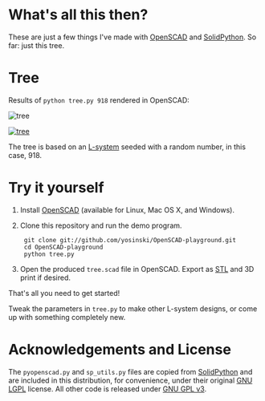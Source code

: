 What's all this then?
=======================

These are just a few things I've made with [OpenSCAD](http://www.openscad.org/) and [SolidPython](https://github.com/SolidCode/SolidPython). So far:  just this tree.



Tree
=======================

Results of ```python tree.py 918``` rendered in OpenSCAD:

<img src="https://github.com/yosinski/OpenSCAD-playground/raw/master/generated/tree_918.png" alt="tree" style="max-width:500px;" />

[<img src="https://github.com/yosinski/OpenSCAD-playground/raw/master/generated/tree_918.png" alt="tree" style="max-width:500px;" />](https://github.com/yosinski/OpenSCAD-playground/raw/master/generated/tree_918.png)

The tree is based on an [L-system](http://en.wikipedia.org/wiki/L-system) seeded with a random number, in this case, 918.


Try it yourself
=======================


1. Install [OpenSCAD](http://www.openscad.org/) (available for Linux, Mac OS X, and Windows).

2. Clone this repository and run the demo program.

        git clone git://github.com/yosinski/OpenSCAD-playground.git
        cd OpenSCAD-playground
        python tree.py

3. Open the produced ```tree.scad``` file in OpenSCAD. Export as [STL](http://en.wikipedia.org/wiki/STL_%28file_format%29) and 3D print if desired.

That's all you need to get started!

Tweak the parameters in ```tree.py``` to make other L-system designs, or come up with something completely new.



Acknowledgements and License
=======================

The ```pyopenscad.py``` and ```sp_utils.py``` files are copied from [SolidPython](https://github.com/SolidCode/SolidPython) and are included in this distribution, for convenience, under their original [GNU LGPL](http://www.gnu.org/licenses/lgpl.txt) license. All other code is released under [GNU GPL v3](http://www.gnu.org/licenses/gpl.txt).
